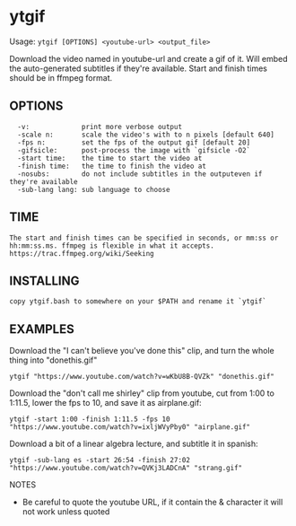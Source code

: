 # ytgif

Usage: `ytgif [OPTIONS] <youtube-url> <output_file>`

Download the video named in youtube-url and create a gif of it. Will embed the auto-generated subtitles if they're available. Start and finish times should be in ffmpeg format.

## OPTIONS

```
  -v:             print more verbose output
  -scale n:       scale the video's with to n pixels [default 640]
  -fps n:         set the fps of the output gif [default 20]
  -gifsicle:      post-process the image with `gifsicle -O2`
  -start time:    the time to start the video at
  -finish time:   the time to finish the video at
  -nosubs:        do not include subtitles in the outputeven if they're available
  -sub-lang lang: sub language to choose
```

## TIME

    The start and finish times can be specified in seconds, or mm:ss or hh:mm:ss.ms. ffmpeg is flexible in what it accepts. https://trac.ffmpeg.org/wiki/Seeking

## INSTALLING

    copy ytgif.bash to somewhere on your $PATH and rename it `ytgif`

## EXAMPLES

Download the "I can't believe you've done this" clip, and turn the whole thing into "donethis.gif"

    ytgif "https://www.youtube.com/watch?v=wKbU8B-QVZk" "donethis.gif"

Download the "don't call me shirley" clip from youtube, cut from 1:00 to 1:11.5, lower the fps to 10, and save it as airplane.gif:

    ytgif -start 1:00 -finish 1:11.5 -fps 10 "https://www.youtube.com/watch?v=ixljWVyPby0" "airplane.gif"

Download a bit of a linear algebra lecture, and subtitle it in spanish:

    ytgif -sub-lang es -start 26:54 -finish 27:02 "https://www.youtube.com/watch?v=QVKj3LADCnA" "strang.gif"

NOTES

- Be careful to quote the youtube URL, if it contain the & character it will not work unless quoted
